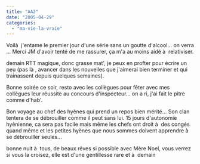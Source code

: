 ```yaml
---
title: "AA2"
date: "2005-04-29"
categories: 
  - "ma-vie-la-vraie"
---
```


Voilà  j'entame le premier jour d'une série sans un goutte d'alcool... on verra ... Merci JM d'avoir tenté de me rassurer, ça m'a au moins aidé à  relativiser.

demain RTT magique, donc grasse mat', je peux en profter pour écrire un peu (pas là , avancer dans les nouvelles que j'aimerai bien terminer et qui trainassent depuis quelques semaines).

Bonne soirée ce soir, resto avec les collègues pour fêter avec mes collègues leur réussite au concours d'inspecteur... on a ri, j'ai fait le pitre comme d'hab'.

Bon voyage au chef des hyènes qui prend un repos bien mérité... Son clan tentera de se débrouiller comme il peut sans lui. 15 jours d'autonomie hyènienne, ca sera pas facile mais même les chefs ont droit à  des congés quand même et les petites hyènes que nous sommes doivent apprendre à  se débrouiller seules...

bonne nuit à  tous, de beaux rêves si possible avec Mère Noel, vous verrez si vous la croisez, elle est d'une gentillesse rare et à  demain

